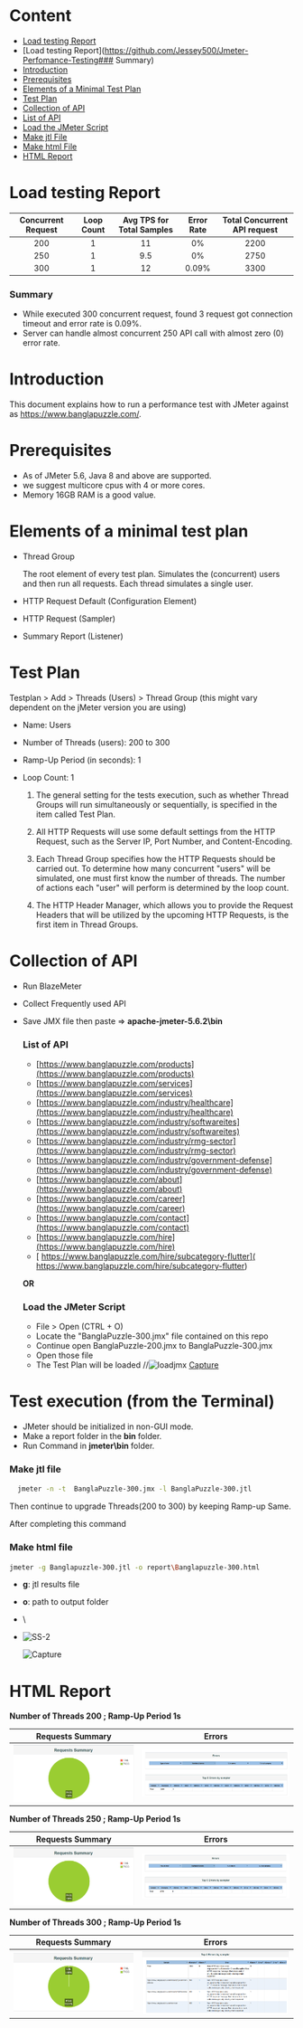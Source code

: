 # Content
- [Load testing Report](https://github.com/Jessey500/Jmeter-Performance-Testing#load-testing-report)
- [Load testing Report](https://github.com/Jessey500/Jmeter-Perfomance-Testing### Summary)
- [Introduction](https://github.com/Jessey500/Jmeter-Perfomance-Testing#introduction)      
- [Prerequisites](https://github.com/Jessey500/Jmeter-Performance-Testing#prerequisites)
- [Elements of a Minimal Test Plan](https://github.com/Jessey500/Jmeter-Perfomance-Testing#Elements-of-a-minimal-test-plan)    
- [Test Plan](https://github.com/Jessey500/Jmeter-Perfomance-Testing#test-plan)
- [Collection of API](https://github.com/Jessey500/Jmeter-Perfomance-Testing#collection-of-api)   
- [List of API](https://github.com/Jessey500/Jmeter-Perfomance-Testing#list-of-api) 
- [Load the JMeter Script](https://github.com/Jessey500/Jmeter-Perfomance-Testing#load-the-jmeter-script)
- [Make jtl File](https://github.com/Jessey500/Jmeter-Perfomance-Testing#make-jtl-file)  
- [Make html File](https://github.com/Jessey500/Jmeter-Perfomance-Testing#make-html-file)  
- [HTML Report](https://github.com/Jessey500/Jmeter-Perfomance-Testing#html-report) 

# Load testing Report

| Concurrent Request  | Loop Count | Avg TPS for Total Samples  | Error Rate | Total Concurrent API request |
|               :---: |      :---: |                      :---: |                        :---: |      :---: |
| 200  | 1  | 11  | 0%      | 2200   |
| 250  | 1  |  9.5     | 0%      | 2750   |
| 300  | 1  |  12    | 0.09%   | 3300   |


### Summary
- While executed 300 concurrent request, found  3 request got connection timeout and error rate is 0.09%.
- Server can handle almost concurrent 250 API call with almost zero (0) error rate.


# Introduction

This document explains how to run a performance test with JMeter against as https://www.banglapuzzle.com/.


# Prerequisites
- As of JMeter 5.6, Java 8 and above are supported.
- we suggest  multicore cpus with 4 or more cores.
- Memory 16GB RAM is a good value.


# Elements of a minimal test plan
- Thread Group

    The root element of every test plan. Simulates the (concurrent) users and then run all requests. Each thread simulates a single user.

- HTTP Request Default (Configuration Element)

- HTTP Request (Sampler)

- Summary Report (Listener)

# Test Plan

Testplan > Add > Threads (Users) > Thread Group (this might vary dependent on the jMeter version you are using)

- Name: Users
- Number of Threads (users): 200 to 300
- Ramp-Up Period (in seconds): 1
- Loop Count: 1

  1) The general setting for the tests execution, such as whether Thread Groups will run simultaneously or sequentially, is specified in the item called Test Plan.

  2) All HTTP Requests will use some default settings from the HTTP Request, such as the Server IP, Port Number, and Content-Encoding.

  3) Each Thread Group specifies how the HTTP Requests should be carried out. To determine how many concurrent "users" will be simulated, one must first know the number of threads. The number of actions each "user" will perform is determined by the loop count.

  4) The HTTP Header Manager, which allows you to provide the Request Headers that will be utilized by the upcoming HTTP Requests, is the first item in Thread Groups.

# Collection of API

- Run BlazeMeter  
- Collect Frequently used API  
- Save JMX file then paste => **apache-jmeter-5.6.2\bin**

    ### List of API 

    - [https://www.banglapuzzle.com/products](https://www.banglapuzzle.com/products)
    - [https://www.banglapuzzle.com/services](https://www.banglapuzzle.com/services)
    - [https://www.banglapuzzle.com/industry/healthcare](https://www.banglapuzzle.com/industry/healthcare)
    - [https://www.banglapuzzle.com/industry/softwareites](https://www.banglapuzzle.com/industry/softwareites)
    - [https://www.banglapuzzle.com/industry/rmg-sector](https://www.banglapuzzle.com/industry/rmg-sector)
    - [https://www.banglapuzzle.com/industry/government-defense](https://www.banglapuzzle.com/industry/government-defense)
    - [https://www.banglapuzzle.com/about](https://www.banglapuzzle.com/about)
    - [https://www.banglapuzzle.com/career](https://www.banglapuzzle.com/career)
    - [https://www.banglapuzzle.com/contact](https://www.banglapuzzle.com/contact)
    - [https://www.banglapuzzle.com/hire](https://www.banglapuzzle.com/hire)
    - [ https://www.banglapuzzle.com/hire/subcategory-flutter]( https://www.banglapuzzle.com/hire/subcategory-flutter)

   **OR**
    
  ### Load the JMeter Script 
   - File > Open (CTRL + O)
   - Locate the "BanglaPuzzle-300.jmx" file contained on this repo
   - Continue open BanglaPuzzle-200.jmx to BanglaPuzzle-300.jmx
   - Open those file
   - The Test Plan will be loaded
//![loadjmx](<img src="Image/SS-1.png">)
[Capture](<img src="Image/SS-1.png">)


# Test execution (from the Terminal)
 
- JMeter should be initialized in non-GUI mode.
- Make a report folder in the **bin** folder.  
- Run Command in __jmeter\bin__ folder.

 ### Make jtl file

```bash
  jmeter -n -t  BanglaPuzzle-300.jmx -l BanglaPuzzle-300.jtl
```      
  Then continue to upgrade Threads(200 to 300) by keeping Ramp-up Same.   

After completing this command  
   ### Make html file   
  
  ```bash
  jmeter -g Banglapuzzle-300.jtl -o report\Banglapuzzle-300.html
```
  - **g**: jtl results file

  - **o**: path to output folder
  - \
  - ![SS-2](https://github.com/Jessey500/Jmeter-Performance-Testing/assets/72730536/dbeec807-146d-4718-a4e0-bd607a6269af)

    ![Capture](<img src="Image/SS-2.png">)  

# HTML Report

**Number of Threads 200 ; Ramp-Up Period 1s**

Requests Summary             |  Errors
:-------------------------:|:-------------------------:
<img src="Image/SS-3.png">  |  <img src="Image/SS-5.png">

**Number of Threads 250 ; Ramp-Up Period 1s**
   
Requests Summary             |  Errors
:-------------------------:|:-------------------------:
<img src="Image/SS-3.png"> |  <img src="Image/SS-6.png">

**Number of Threads 300 ; Ramp-Up Period 1s**
   
Requests Summary             |  Errors
:-------------------------:|:-------------------------:
<img src="Image/SS-7.png">  |  <img src="Image/SS-8.png">
